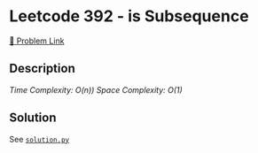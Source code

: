 # Leetcode 392 -  is Subsequence 

[🔗 Problem Link](https://leetcode.com/problems/is-subsequence/)

## Description

*Time Complexity: O(n))
Space Complexity: O(1)*

## Solution

See [`solution.py`](solution.py)
